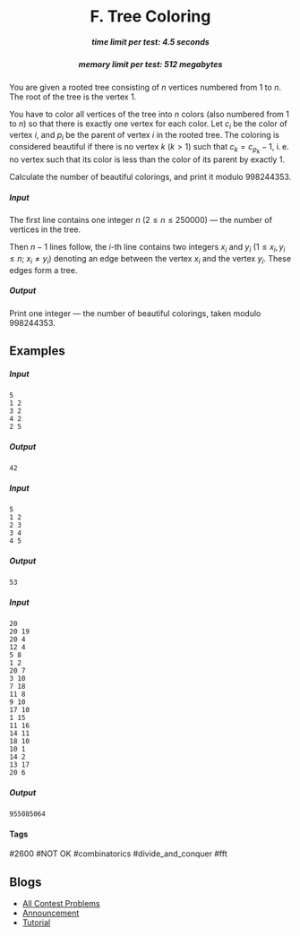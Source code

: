 <h1 style='text-align: center;'> F. Tree Coloring</h1>

<h5 style='text-align: center;'>time limit per test: 4.5 seconds</h5>
<h5 style='text-align: center;'>memory limit per test: 512 megabytes</h5>

You are given a rooted tree consisting of $n$ vertices numbered from $1$ to $n$. The root of the tree is the vertex $1$.

You have to color all vertices of the tree into $n$ colors (also numbered from $1$ to $n$) so that there is exactly one vertex for each color. Let $c_i$ be the color of vertex $i$, and $p_i$ be the parent of vertex $i$ in the rooted tree. The coloring is considered beautiful if there is no vertex $k$ ($k > 1$) such that $c_k = c_{p_k} - 1$, i. e. no vertex such that its color is less than the color of its parent by exactly $1$.

Calculate the number of beautiful colorings, and print it modulo $998244353$.

##### Input

The first line contains one integer $n$ ($2 \le n \le 250000$) — the number of vertices in the tree.

Then $n-1$ lines follow, the $i$-th line contains two integers $x_i$ and $y_i$ ($1 \le x_i, y_i \le n$; $x_i \ne y_i$) denoting an edge between the vertex $x_i$ and the vertex $y_i$. These edges form a tree.

##### Output

Print one integer — the number of beautiful colorings, taken modulo $998244353$.

## Examples

##### Input


```text
5
1 2
3 2
4 2
2 5
```
##### Output


```text
42
```
##### Input


```text
5
1 2
2 3
3 4
4 5
```
##### Output


```text
53
```
##### Input


```text
20
20 19
20 4
12 4
5 8
1 2
20 7
3 10
7 18
11 8
9 10
17 10
1 15
11 16
14 11
18 10
10 1
14 2
13 17
20 6
```
##### Output


```text
955085064
```


#### Tags 

#2600 #NOT OK #combinatorics #divide_and_conquer #fft 

## Blogs
- [All Contest Problems](../Educational_Codeforces_Round_118_(Rated_for_Div._2).md)
- [Announcement](../blogs/Announcement.md)
- [Tutorial](../blogs/Tutorial.md)
